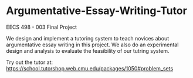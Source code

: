 # Argumentative-Essay-Writing-Tutor
EECS 498 - 003 Final Project

We design and implement a tutoring system to teach novices about argumentative essay writing in this project. We also do an experimental design
and analysis to evaluate the feasibility of our tutring system.

Try out the tutor at: https://school.tutorshop.web.cmu.edu/packages/1050#problem_sets
